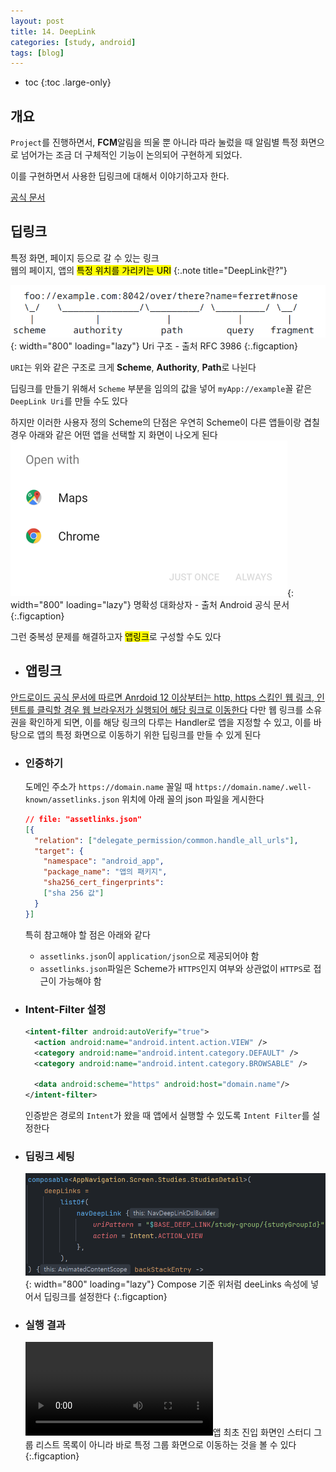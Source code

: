 ```yaml
---
layout: post
title: 14. DeepLink
categories: [study, android]
tags: [blog]
---
```


- toc
{:toc .large-only}

## 개요
`Project`를 진행하면서, **FCM**알림을 띄울 뿐 아니라 따라 눌렀을 때 알림별 특정 화면으로 넘어가는 조금 더 구체적인 기능이 논의되어 구현하게 되었다.

이를 구현하면서 사용한 딥링크에 대해서 이야기하고자 한다.

[공식 문서](https://developer.android.com/training/app-links?hl=ko#web-links)

## 딥링크
특정 화면, 페이지 등으로 갈 수 있는 링크     
웹의 페이지, 앱의 <mark>특정 위치를 가리키는 URI</mark>
{:.note title="DeepLink란?"}

![Uri 구조](/assets/img/study/android/Deeplink/URIStructure.png){: width="800" loading="lazy"}
Uri 구조 - 출처 RFC 3986
{:.figcaption}

`URI`는 위와 같은 구조로 크게 **Scheme**, **Authority**, **Path**로 나뉜다

딥링크를 만들기 위해서 `Scheme` 부분을 임의의 값을 넣어 `myApp://example`꼴 같은 `DeepLink Uri`를 만들 수도 있다

하지만 이러한 사용자 정의 Scheme의 단점은 우연히 Scheme이 다른 앱들이랑 겹칠 경우 아래와 같은 어떤 앱을 선택할 지 화면이 나오게 된다
![명확성 대화상자](/assets/img/study/android/Deeplink/명확성%20대화상자.png){: width="800" loading="lazy"}
명확성 대화상자 - 출처 Android 공식 문서
{:.figcaption}

그런 중복성 문제를 해결하고자 <mark>앱링크</mark>로 구성할 수도 있다

+ ## 앱링크
[안드로이드 공식 문서에 따르면 Anrdoid 12 이상부터는 http, https 스킴인 웹 링크, 인텐트를 클릭할 경우 웹 브라우저가 실행되어 해당 링크로 이동한다](https://developer.android.com/training/app-links?hl=ko#web-links)
다만 웹 링크를 소유권을 확인하게 되면, 이를 해당 링크의 다루는 Handler로 앱을 지정할 수 있고, 이를 바탕으로 앱의 특정 화면으로 이동하기 위한 딥링크를 만들 수 있게 된다

  + ### 인증하기
    도메인 주소가 `https://domain.name` 꼴일 때 `https://domain.name/.well-known/assetlinks.json` 위치에 아래 꼴의 json 파일을 게시한다
    
    ```json
    // file: "assetlinks.json"
    [{
      "relation": ["delegate_permission/common.handle_all_urls"],
      "target": {
        "namespace": "android_app",
        "package_name": "앱의 패키지",
        "sha256_cert_fingerprints":
        ["sha 256 값"]
      }
    }]
    ```

    특히 참고해야 할 점은 아래와 같다
    + `assetlinks.json`이 `application/json`으로 제공되어야 함
    + `assetlinks.json`파일은 Scheme가 `HTTPS`인지 여부와 상관없이 `HTTPS`로 접근이 가능해야 함

  + ### Intent-Filter 설정

    ```xml
    <intent-filter android:autoVerify="true">
      <action android:name="android.intent.action.VIEW" />
      <category android:name="android.intent.category.DEFAULT" />
      <category android:name="android.intent.category.BROWSABLE" />
      
      <data android:scheme="https" android:host="domain.name"/>
    </intent-filter>
    ```

    인증받은 경로의 `Intent`가 왔을 때 앱에서 실행할 수 있도록 `Intent Filter`를 설정한다

  + ### 딥링크 세팅
    ![딥링크 설정](/assets/img/study/android/Deeplink/딥링크%20설정.png){: width="800" loading="lazy"}
    Compose 기준 위처럼 deeLinks 속성에 넣어서 딥링크를 설정한다
    {:.figcaption}

  + ### 실행 결과
    <video src="/assets/img/study/android/Deeplink/딥링크 시연.mp4" alt="뚝딱" controls></video>앱 최초 진입 화면인 스터디 그룹 리스트 목록이 아니라 바로 특정 그룹 화면으로 이동하는 것을 볼 수 있다
    {:.figcaption}
    

